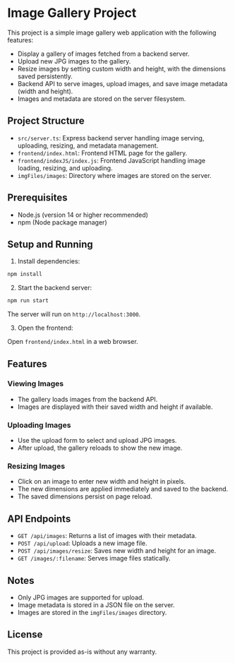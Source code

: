 # Image Gallery Project

This project is a simple image gallery web application with the following features:

- Display a gallery of images fetched from a backend server.
- Upload new JPG images to the gallery.
- Resize images by setting custom width and height, with the dimensions saved persistently.
- Backend API to serve images, upload images, and save image metadata (width and height).
- Images and metadata are stored on the server filesystem.

## Project Structure

- `src/server.ts`: Express backend server handling image serving, uploading, resizing, and metadata management.
- `frontend/index.html`: Frontend HTML page for the gallery.
- `frontend/indexJS/index.js`: Frontend JavaScript handling image loading, resizing, and uploading.
- `imgFiles/images`: Directory where images are stored on the server.
## Prerequisites

- Node.js (version 14 or higher recommended)
- npm (Node package manager)

## Setup and Running

1. Install dependencies:

```bash
npm install
```

2. Start the backend server:

```bash
npm run start
```

The server will run on `http://localhost:3000`.

3. Open the frontend:

Open `frontend/index.html` in a web browser.

## Features

### Viewing Images

- The gallery loads images from the backend API.
- Images are displayed with their saved width and height if available.

### Uploading Images

- Use the upload form to select and upload JPG images.
- After upload, the gallery reloads to show the new image.

### Resizing Images

- Click on an image to enter new width and height in pixels.
- The new dimensions are applied immediately and saved to the backend.
- The saved dimensions persist on page reload.

## API Endpoints

- `GET /api/images`: Returns a list of images with their metadata.
- `POST /api/upload`: Uploads a new image file.
- `POST /api/images/resize`: Saves new width and height for an image.
- `GET /images/:filename`: Serves image files statically.

## Notes

- Only JPG images are supported for upload.
- Image metadata is stored in a JSON file on the server.
- Images are stored in the `imgFiles/images` directory.

## License

This project is provided as-is without any warranty.
